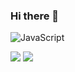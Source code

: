 ### Hi there 👋

<img src="https://cdn.svgporn.com/logos/javascript.svg" alt="JavaScript">

[![](https://raw.githubusercontent.com/jagaimo300/jagaimo300/master/profile-summary-card-output/default/1-repos-per-language.svg)](https://github.com/vn7n24fzkq/github-profile-summary-cards)
[![](https://raw.githubusercontent.com/jagaimo300/jagaimo300/master/profile-summary-card-output/default/0-profile-details.svg)](https://github.com/vn7n24fzkq/github-profile-summary-cards)

<!--
**jagaimo300/jagaimo300** is a ✨ _special_ ✨ repository because its `README.md` (this file) appears on your GitHub profile.

Here are some ideas to get you started:

- 🔭 I’m currently working on ...
- 🌱 I’m currently learning ...
- 👯 I’m looking to collaborate on ...
- 🤔 I’m looking for help with ...
- 💬 Ask me about ...
- 📫 How to reach me: ...
- 😄 Pronouns: ...
- ⚡ Fun fact: ...
-->
